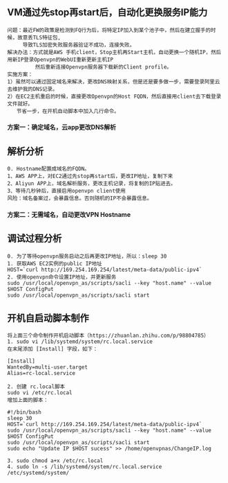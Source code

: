 ## VM通过先stop再start后，自动化更换服务IP能力
    问题：最近FW的政策是检测到FQ行为后，将特定IP加入到某个池子中，然后在建立握手的时候，故意丢TLS特征包,
         导致TLS加密失败服务器验证不成功，连接失败。
    解决办法：方式就是AWS 手机client，Stop主机再Start主机，自动更换一个随机IP，然后用新IP登录Openvpn的WebUI重新更新主机IP
             然后重新连接Openvpn服务器下载新的Client profile。
    实施方案：
    1）虽然可以通过固定域名来解决，更改DNS映射关系，但是还是要多做一步，需要登录阿里云去维护我的DNS记录。
    2）在EC2主机重启的时候，直接更改Openvpn的Host FQDN，然后直接用client去下载登录文件就好。
       节省一步，在开机自动脚本中加入几行命令。
#### 方案一：确定域名，云app更改DNS解析
## 解析分析
    0. Hostname配置成域名的FQDN。
    1、AWS APP上，对EC2通过先stop再start后，更改IP地址，复制下来
    2、Aliyun APP上，域名解析服务，更改主机记录，将复制的IP贴进去。
    3、等待几秒钟后，直接启用openvpn client使用
    风险：域名备案过，会暴露信息。否则随机的IP不会暴露信息。

#### 方案二：无需域名，自动更改VPN Hostname
## 调试过程分析
    0. 为了等待openvpn服务启动之后再更改IP地址，所以：sleep 30
    1. 获取AWS EC2实例的public IP地址
    HOST=`curl http://169.254.169.254/latest/meta-data/public-ipv4`
    2. 使用openvpn命令设置IP地址，并更新服务
    sudo /usr/local/openvpn_as/scripts/sacli --key "host.name" --value $HOST ConfigPut
    sudo /usr/local/openvpn_as/scripts/sacli start

## 开机自启动脚本制作
    将上面三个命令制作开机启动脚本（https://zhuanlan.zhihu.com/p/98804785）
    1. sudo vi /lib/systemd/system/rc.local.service
    在末尾添加 [Install] 字段，如下：
    
    [Install]  
    WantedBy=multi-user.target  
    Alias=rc-local.service

    2. 创建 rc.local脚本
    sudo vi /etc/rc.local
    增加上面的脚本：
    
    #!/bin/bash
    sleep 30
    HOST=`curl http://169.254.169.254/latest/meta-data/public-ipv4`
    sudo /usr/local/openvpn_as/scripts/sacli --key "host.name" --value $HOST ConfigPut
    sudo /usr/local/openvpn_as/scripts/sacli start
    sudo echo "Update IP $HOST sucess" >> /home/openvpnas/ChangeIP.log

    3. sudo chmod a+x /etc/rc.local
    4. sudo ln -s /lib/systemd/system/rc.local.service /etc/systemd/system/
